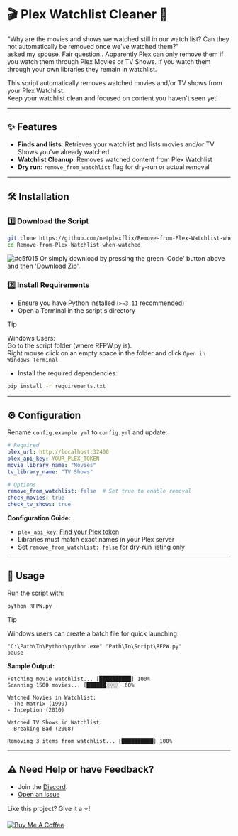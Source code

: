 # 🎬 Plex Watchlist Cleaner 🧹

"Why are the movies and shows we watched still in our watch list? Can they not automatically be removed once we've watched them?"</br>
asked my spouse. Fair question.. Apparently Plex can only remove them if you watch them through Plex Movies or TV Shows. If you watch them through your own libraries they remain in watchlist.

This script automatically removes watched movies and/or TV shows from your Plex Watchlist.</br> 
Keep your watchlist clean and focused on content you haven't seen yet!

---

## ✨ Features
- **Finds and lists**: Retrieves your watchlist and lists movies and/or TV Shows you've already watched
- **Watchlist Cleanup**: Removes watched content from Plex Watchlist
- **Dry run**: `remove_from_watchlist` flag for dry-run or actual removal

---

## 🛠️ Installation

### 1️⃣ Download the Script
```sh
git clone https://github.com/netplexflix/Remove-from-Plex-Watchlist-when-watched.git
cd Remove-from-Plex-Watchlist-when-watched
```
![#c5f015](https://placehold.co/15x15/c5f015/c5f015.png) Or simply download by pressing the green 'Code' button above and then 'Download Zip'.

### 2️⃣ Install Requirements
- Ensure you have [Python](https://www.python.org/downloads/) installed (`>=3.11` recommended)
- Open a Terminal in the script's directory
>[!TIP]
>Windows Users: <br/>
>Go to the script folder (where RFPW.py is).</br>
>Right mouse click on an empty space in the folder and click `Open in Windows Terminal`
- Install the required dependencies:
```sh
pip install -r requirements.txt
```
---

## ⚙️ Configuration

Rename `config.example.yml` to `config.yml` and update:

```yaml
# Required
plex_url: http://localhost:32400
plex_api_key: YOUR_PLEX_TOKEN
movie_library_name: "Movies"
tv_library_name: "TV Shows"

# Options
remove_from_watchlist: false  # Set true to enable removal
check_movies: true
check_tv_shows: true
```

**Configuration Guide:**  
- `plex_api_key`: [Find your Plex token](https://support.plex.tv/articles/204059436-finding-an-authentication-token-x-plex-token/)  
- Libraries must match exact names in your Plex server  
- Set `remove_from_watchlist: false` for dry-run listing only  

---

## 🚀 Usage

Run the script with:
```sh
python RFPW.py
```

> [!TIP]
> Windows users can create a batch file for quick launching:
> ```batch
> "C:\Path\To\Python\python.exe" "Path\To\Script\RFPW.py"
> pause
> ```


**Sample Output:**
```
Fetching movie watchlist... [██████████] 100%
Scanning 1500 movies... [██████░░░░] 60%

Watched Movies in Watchlist:
- The Matrix (1999)
- Inception (2010)

Watched TV Shows in Watchlist:
- Breaking Bad (2008)

Removing 3 items from watchlist... [██████████] 100%
```


---

## ⚠️ Need Help or have Feedback?
- Join the [Discord](https://discord.gg/VBNUJd7tx3).
- [Open an Issue](https://github.com/yourusername/Remove-from-Plex-Watchlist-when-watched/issues)  

Like this project? Give it a ⭐!  

[![Buy Me A Coffee](https://img.shields.io/badge/Support-%F0%9F%8D%BA-yellow)](https://buymeacoffee.com/neekokeen)

